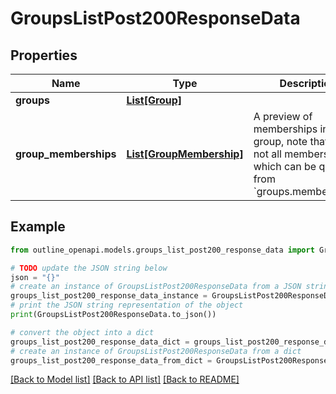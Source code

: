 # GroupsListPost200ResponseData


## Properties

Name | Type | Description | Notes
------------ | ------------- | ------------- | -------------
**groups** | [**List[Group]**](Group.md) |  | [optional] 
**group_memberships** | [**List[GroupMembership]**](GroupMembership.md) | A preview of memberships in the group, note that this is not all memberships which can be queried from &#x60;groups.memberships&#x60;. | [optional] 

## Example

```python
from outline_openapi.models.groups_list_post200_response_data import GroupsListPost200ResponseData

# TODO update the JSON string below
json = "{}"
# create an instance of GroupsListPost200ResponseData from a JSON string
groups_list_post200_response_data_instance = GroupsListPost200ResponseData.from_json(json)
# print the JSON string representation of the object
print(GroupsListPost200ResponseData.to_json())

# convert the object into a dict
groups_list_post200_response_data_dict = groups_list_post200_response_data_instance.to_dict()
# create an instance of GroupsListPost200ResponseData from a dict
groups_list_post200_response_data_from_dict = GroupsListPost200ResponseData.from_dict(groups_list_post200_response_data_dict)
```
[[Back to Model list]](../README.md#documentation-for-models) [[Back to API list]](../README.md#documentation-for-api-endpoints) [[Back to README]](../README.md)


